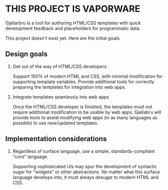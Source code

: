 # THIS PROJECT IS VAPORWARE

Gjallarbru is a tool for authoring HTML/CSS templates with quick development
feedback and placeholders for programmatic data.

This project doesn't exist yet. Here are the initial goals.

## Design goals

1. Get out of the way of HTML/CSS developers

    Support 100% of modern HTML and CSS, with minimal modification for
    supporting template variables. Provide additional tools for correctly
    preparing the templates for integration into web apps.

2. Integrate templates seamlessly into web apps

    Once the HTML/CSS developer is finished, the templates must not require
    additional modification to be usable by web apps. Gjallabru will provide
    tools to assist modifying web apps (in as many languages as possible) to use
    new/updated templates.

## Implementation considerations

1. Regardless of surface language, use a simple, standards-compliant "core"
   language.

    Supporting sophisticated UIs may spur the development of syntactic sugar
    for "widgets" or other abstractions. No matter what this surface language
    develops into, it must always desugar to modern HTML and CSS.
